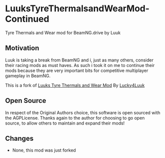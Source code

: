 # LuuksTyreThermalsandWearMod-Continued
Tyre Thermals and Wear mod for BeamNG.drive by Luuk

## Motivation
Luuk is taking a break from BeamNG and i, just as many others, consider their racing mods as must haves. As such i took it on me to continue their mods because they are very important bits for competitive multiplayer gameplay in BeamNG.

This is a fork of [Luuks Tyre Thermals and Wear Mod](https://www.beamng.com/resources/luuks-tyre-thermals-and-wear-mod.26947) By [Lucky4Luuk](https://github.com/Lucky4Luuk)

## Open Source
In respect of the Original Authors choice, this software is open sourced with the AGPLicense. Thanks again to the author for choosing to go open source, to allow others to maintain and expand their mods!

## Changes
- None, this mod was just forked
